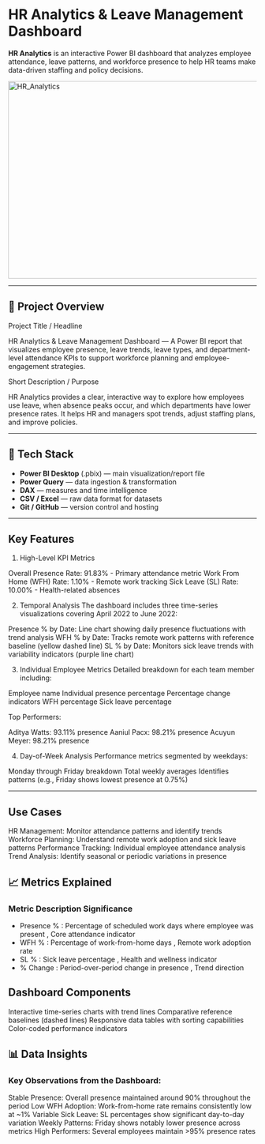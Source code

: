 # HR Analytics & Leave Management Dashboard

**HR Analytics** is an interactive Power BI dashboard that analyzes employee attendance, leave patterns, and workforce presence to help HR teams make data-driven staffing and policy decisions.

<img width="722" height="400" alt="HR_Analytics" src="https://github.com/user-attachments/assets/a11eceda-cd85-49eb-8520-2eebc58d1e99" />


---

## 🔖 Project Overview

Project Title / Headline

HR Analytics & Leave Management Dashboard — A Power BI report that visualizes employee presence, leave trends, leave types, and department-level attendance KPIs to support workforce planning and employee-engagement strategies.

Short Description / Purpose

HR Analytics provides a clear, interactive way to explore how employees use leave, when absence peaks occur, and which departments have lower presence rates. It helps HR and managers spot trends, adjust staffing plans, and improve policies.

---

## 🧰 Tech Stack

* **Power BI Desktop** (.pbix) — main visualization/report file
* **Power Query** — data ingestion & transformation
* **DAX** — measures and time intelligence
* **CSV / Excel** — raw data format for datasets
* **Git / GitHub** — version control and hosting

---

## Key Features
1. High-Level KPI Metrics

Overall Presence Rate: 91.83% - Primary attendance metric
Work From Home (WFH) Rate: 1.10% - Remote work tracking
Sick Leave (SL) Rate: 10.00% - Health-related absences

2. Temporal Analysis
The dashboard includes three time-series visualizations covering April 2022 to June 2022:

Presence % by Date: Line chart showing daily presence fluctuations with trend analysis
WFH % by Date: Tracks remote work patterns with reference baseline (yellow dashed line)
SL % by Date: Monitors sick leave trends with variability indicators (purple line chart)

3. Individual Employee Metrics
Detailed breakdown for each team member including:

Employee name
Individual presence percentage
Percentage change indicators
WFH percentage
Sick leave percentage

Top Performers:

Aditya Watts: 93.11% presence
Aaniul Pacx: 98.21% presence
Acuyun Meyer: 98.21% presence

4. Day-of-Week Analysis
Performance metrics segmented by weekdays:

Monday through Friday breakdown
Total weekly averages
Identifies patterns (e.g., Friday shows lowest presence at 0.75%)

---

## Use Cases
HR Management: Monitor attendance patterns and identify trends
Workforce Planning: Understand remote work adoption and sick leave patterns
Performance Tracking: Individual employee attendance analysis
Trend Analysis: Identify seasonal or periodic variations in presence

## 📈 Metrics Explained
### Metric	Description	Significance
* Presence % :	Percentage of scheduled work days where employee was present	, Core attendance indicator
* WFH %	: Percentage of work-from-home days ,	Remote work adoption rate
* SL % :	Sick leave percentage ,	Health and wellness indicator
* % Change : Period-over-period change in presence	, Trend direction


## Dashboard Components
Interactive time-series charts with trend lines
Comparative reference baselines (dashed lines)
Responsive data tables with sorting capabilities
Color-coded performance indicators
## 📊 Data Insights
### Key Observations from the Dashboard:

Stable Presence: Overall presence maintained around 90% throughout the period
Low WFH Adoption: Work-from-home rate remains consistently low at ~1%
Variable Sick Leave: SL percentages show significant day-to-day variation
Weekly Patterns: Friday shows notably lower presence across metrics
High Performers: Several employees maintain >95% presence rates

